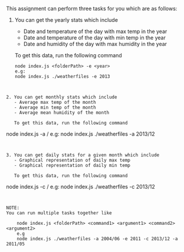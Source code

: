 This assignment can perform three tasks for you which are as follows:

1. You can get the yearly stats which include
   - Date and temperature of the day with max temp in the year   
   - Date and temperature of the day with min temp in the year
   - Date and humidity of the day with max humidity in the year

   To get this data, run the following command

   ```
   node index.js <folderPath> -e <year>
   e.g:
   node index.js ./weatherfiles -e 2013
```


2. You can get monthly stats which include
   - Average max temp of the month
   - Average min temp of the month
   - Average mean humidity of the month

   To get this data, run the following command

   ```
   node index.js <folderPath> -a <year>/<month>
   e.g:
   node index.js ./weatherfiles -a 2013/12
```


3. You can get daily stats for a given month which include
   - Graphical representation of daily max temp
   - Graphical representation of daily min temp

   To get this data, run the following command

   ```
   node index.js <folderPath> -c <year>/<month>
   e.g:
   node index.js ./weatherfiles -c 2013/12
```


NOTE:
You can run multiple tasks together like

    node index.js <folderPath> <command1> <argument1> <command2> <argument2>
    e.g
    node index.js ./weatherfiles -a 2004/06 -e 2011 -c 2013/12 -a 2011/05
